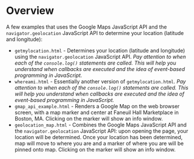 # Overview
A few examples that uses the Google Maps JavaScript API and the `navigator.geolocation` JavaScript API to determine your location (latitude and longitude):

* `getmylocation.html` - Determines your location (latitude and longitude) using the `navigator.geolocation` JavaScript API.  *Pay attention to when each of the `console.log()` statements are called.  This will help you understand when callbacks are executed and the idea of event-based programming in JavaScript.*
* `whereami.html` - Essentially another version of `getmylocation.html`.  *Pay attention to when each of the `console.log()` statements are called.  This will help you understand when callbacks are executed and the idea of event-based programming in JavaScript.*
* `gmap_api_example.html` - Renders a Google Map on the web browser screen, with a map marker and center at Faneuil Hall Marketplace in Boston, MA.  Clicking on the marker will show an info window.
* `geolocation_map.html` - Combines the Google Maps JavaScript API and the `navigator.geolocation` JavaScript API: upon opening the page, your location will be determined.  Once your location has been determined, map will move to where you are and a marker of where you are will be pinned onto map.  Clicking on the marker will show an info window.